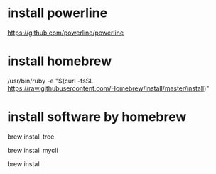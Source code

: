 # install powerline

https://github.com/powerline/powerline

# install homebrew 
 
 /usr/bin/ruby -e "$(curl -fsSL https://raw.githubusercontent.com/Homebrew/install/master/install)"
 
# install software by homebrew
 brew install tree
 
 brew install mycli
 
 brew install 
